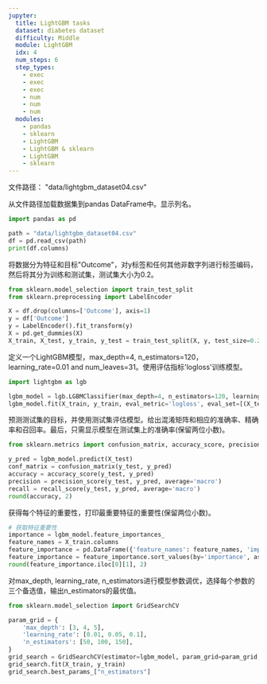 ```yaml
---
jupyter:
  title: LightGBM tasks
  dataset: diabetes dataset
  difficulty: Middle
  module: LightGBM
  idx: 4
  num_steps: 6
  step_types:
    - exec
    - exec
    - exec
    - num
    - num
    - num
  modules:
    - pandas
    - sklearn
    - LightGBM
    - LightGBM & sklearn
    - LightGBM 
    - sklearn
---
```


文件路径： "data/lightgbm_dataset04.csv"

从文件路径加载数据集到pandas DataFrame中。显示列名。

```python
import pandas as pd

path = "data/lightgbm_dataset04.csv"
df = pd.read_csv(path)
print(df.columns)
```

将数据分为特征和目标"Outcome"，对y标签和任何其他非数字列进行标签编码，然后将其分为训练和测试集，测试集大小为0.2。
```python
from sklearn.model_selection import train_test_split
from sklearn.preprocessing import LabelEncoder

X = df.drop(columns=['Outcome'], axis=1)
y = df['Outcome']
y = LabelEncoder().fit_transform(y)
X = pd.get_dummies(X)
X_train, X_test, y_train, y_test = train_test_split(X, y, test_size=0.2, random_state=42)
```

定义一个LightGBM模型，max_depth=4, n_estimators=120，learning_rate=0.01 and num_leaves=31。使用评估指标'logloss'训练模型。
```python
import lightgbm as lgb

lgbm_model = lgb.LGBMClassifier(max_depth=4, n_estimators=120, learning_rate=0.01, num_leaves=31)
lgbm_model.fit(X_train, y_train, eval_metric='logloss', eval_set=[(X_test, y_test)])
```

预测测试集的目标，并使用测试集评估模型。给出混淆矩阵和相应的准确率、精确率和召回率。最后，只需显示模型在测试集上的准确率(保留两位小数)。
```python
from sklearn.metrics import confusion_matrix, accuracy_score, precision_score, recall_score

y_pred = lgbm_model.predict(X_test)
conf_matrix = confusion_matrix(y_test, y_pred)
accuracy = accuracy_score(y_test, y_pred)
precision = precision_score(y_test, y_pred, average='macro')
recall = recall_score(y_test, y_pred, average='macro')
round(accuracy, 2)
```

获得每个特征的重要性，打印最重要特征的重要性(保留两位小数)。

```python
# 获取特征重要性
importance = lgbm_model.feature_importances_
feature_names = X_train.columns
feature_importance = pd.DataFrame({'feature_names': feature_names, 'importance': importance})
feature_importance = feature_importance.sort_values(by='importance', ascending=False)
round(feature_importance.iloc[0][1], 2)
```

对max_depth, learning_rate, n_estimators进行模型参数调优，选择每个参数的三个备选值，输出n_estimators的最优值。

```python
from sklearn.model_selection import GridSearchCV

param_grid = {
    'max_depth': [3, 4, 5],
    'learning_rate': [0.01, 0.05, 0.1],
    'n_estimators': [50, 100, 150],
}
grid_search = GridSearchCV(estimator=lgbm_model, param_grid=param_grid, scoring='accuracy', cv=3, verbose=1)
grid_search.fit(X_train, y_train)
grid_search.best_params_["n_estimators"]
```